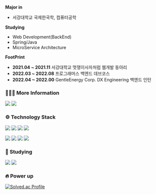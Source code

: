 **Major in**
- 서강대학교 국제한국학, 컴퓨터공학

**Studying**
- Web Development(BackEnd)
- Spring/Java
- MicroService Architecture

**FootPrint**

- **2021.04 ~ 2021.11** 서강대학교 멋쟁이사자처럼 웹개발 동아리
- **2022.03 ~ 2022.08** 프로그래머스 백엔드 데브코스
- **2022.04 ~ 2022.00** GentleEnergy Corp. DX Engineering 백엔드 인턴

<h3> 👩🏻‍💻 More Information </h3>

<a href="https://agentsmith.tistory.com"><img src="https://img.shields.io/badge/Blog-000000?style=flat-square&logo=Blogger&logoColor=white&link=https://agentsmith.tistory.com"/></a>
<a href="mailto:sumikim323@naver.com"><img src="https://img.shields.io/badge/Email-03C75A?style=flat-square&logo=Naver&logoColor=white&link=https://blog.naver.com/sumikim323"/></a>
<!-- <a href="https://cat-tungsten-c56.notion.site/Sumi-Kim-b99604c2530b441ca6a99a3b97dc062f"><img src="https://img.shields.io/badge/Notion-0062AD?style=flat-square&logo=Notion&logoColor=white&link=https://www.notion.so/Sumi-Kim-d52948749d2d40e5b27c16e539099ade"/></a> -->
 
 
<h3> ⚙️ Technology Stack </h3>

<img src="https://img.shields.io/badge/C-005AF0?style=flat-square&logo=C&logoColor=white"/></a>
<img src="https://img.shields.io/badge/C++-5000B9?style=flat-square&logo=C%2B%2B&logoColor=white"/></a>
<img src="https://img.shields.io/badge/Python-3766AB?style=flat-square&logo=Python&logoColor=white"/></a>
<img src="https://img.shields.io/badge/Django-B31B1B?style=flat-square&logo=Django&logoColor=white"/></a>
<!-- <img src="https://img.shields.io/badge/JavaScript-FF5A5F?style=flat-square&logo=JavaScript&logoColor=white"/></a> -->

<img src="https://img.shields.io/badge/Mysql-4479A1?style=flat-square&logo=Mysql&logoColor=white"/></a>
<img src="https://img.shields.io/badge/Oracle-F80000?style=flat-square&logo=Oracle&logoColor=white"/></a>
<img src="https://img.shields.io/badge/aws-232F3E?style=flat-square&logo=AmazonAWS&logoColor=white"/></a>
<img src="https://img.shields.io/badge/git-F05032?style=flat-square&logo=Git&logoColor=white"/></a>


<h3> 📘 Studying </h3>

<img src="https://img.shields.io/badge/Spring-6DB33F?style=flat-square&logo=Spring&logoColor=white"/></a>
<img src="https://img.shields.io/badge/Java-007396?style=flat-square&logo=Java&logoColor=white"/></a>
<!-- <img src="https://img.shields.io/badge/JPA-59666C?style=flat-square&logo=Hibernate&logoColor=white"/></a> -->
<!-- <img src="https://img.shields.io/badge/Vue.js-4FC08D?style=flat-square&logo=Vue.js&logoColor=white"/></a> -->
<!-- <img src="https://img.shields.io/badge/Kotlin-7F52FF?style=flat-square&logo=Kotlin&logoColor=white"/></a> -->


<h3> 🔥 Power up </h3>

[![Solved.ac Profile](http://mazassumnida.wtf/api/v2/generate_badge?boj=sumikim323)](https://solved.ac/sumikim323/)
<!-- ![Anurag's GitHub stats](https://github-readme-stats.vercel.app/api?username=su-pernova&show_icons=true&include_all_commits=true&count_private=true) -->
